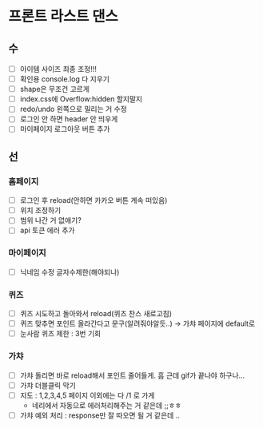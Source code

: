 # 프론트 라스트 댄스
## 수
- [ ]  아이템 사이즈 최종 조정!!!
- [ ]  확인용 console.log 다 지우기
- [ ]  shape은 무조건 고르게
- [ ]  index.css에 Overflow:hidden 할지말지
- [ ]  redo/undo 왼쪽으로 밀리는 거 수정
- [ ]  로그인 안 하면 header 안 띄우게
- [ ]  마이페이지 로그아웃 버튼 추가

## 선
### 홈페이지

- [ ]  로그인 후 reload(안하면 카카오 버튼 계속 떠있음)
- [ ]  위치 조정하기
- [ ]  범위 나간 거 없애기?
- [ ]  api 토큰 에러 추가

### 마이페이지

- [ ]  닉네임 수정 글자수제한(해야되나)

### 퀴즈

- [ ]  퀴즈 시도하고 돌아와서 reload(퀴즈 찬스 새로고침)
- [ ]  퀴즈 맞추면 포인트 올라간다고 문구(알려줘야알듯..) → 가챠 페이지에 default로
- [ ]  눈사람 퀴즈 제한 : 3번 기회

### 가챠

- [ ]  가챠 돌리면 바로 reload해서 포인트 줄어들게. 흠 근데 gif가 끝나야 하구나…
- [ ]  가챠 더블클릭 막기
- [ ]  지도 : 1,2,3,4,5 페이지 이외에는 다 /1 로 가게
    - 네리에서 자동으로 에러처리해주는 거 같은데 ;;ㅎㅎ
- [ ]  가챠 예외 처리 : response만 잘 따오면 될 거 같은데 ..
